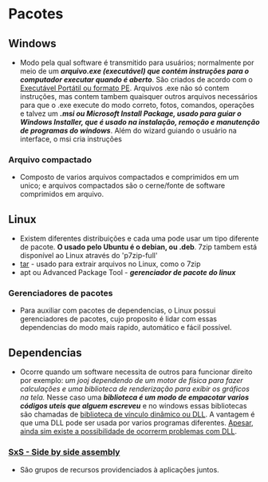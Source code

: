 # Pacotes   

## Windows
- Modo pela qual software é transmitido para usuários; normalmente por meio de um ***arquivo.exe (executável) que contém instruções para o computador executar quando é aberto***. São criados de acordo com o [Executável Portátil ou formato PE](https://en.wikipedia.org/wiki/Portable_Executable). Arquivos .exe não só contem instruções, mas contem tambem quaisquer outros arquivos necessários para que o .exe execute do modo correto, fotos, comandos, operações e talvez um ***.msi ou Microsoft Install Package, usado para guiar o Windows Installer, que é usado na instalação, remoção e manutenção de programas do windows***. Além do wizard guiando o usuário na interface, o msi cria instruções   

### Arquivo compactado
- Composto de varios arquivos compactados e comprimidos em um unico; e arquivos compactados são o cerne/fonte de software comprimidos em arquivo.

## Linux
- Existem diferentes distribuições e cada uma pode usar um tipo diferente de pacote. **O usado pelo Ubuntu é o debian, ou .deb**. 7zip tambem está disponível ao Linux através do 'p7zip-full'
- [tar](http://www.linfo.org/tar.html) - usado para extrair arquivos no Linux, como o 7zip
- apt ou Advanced Package Tool - ***gerenciador de pacote do linux*** 

### Gerenciadores de pacotes
- Para auxiliar com pacotes de dependencias, o Linux possui gerenciadores de pacotes, cujo proposito é lidar com essas dependencias do modo mais rapido, automático e fácil possível.

## Dependencias
- Ocorre quando um software necessita de outros para funcionar direito por exemplo: *um jooj dependendo de um motor de física para fazer calculações e uma biblioteca de renderização para exibir os gráficos na tela.* Nesse caso uma ***biblioteca é um modo de empacotar varios códigos uteis que alguem escreveu*** e no windows essas bibliotecas são chamadas de [biblioteca de vínculo dinâmico ou DLL](https://en.wikipedia.org/wiki/Dynamic-link_library). A vantagem é que uma DLL pode ser usada por varios programas diferentes. [Apesar, ainda sim existe a possibilidade de ocorrerm problemas com DLL](https://en.wikipedia.org/wiki/DLL_Hell).
### [SxS - Side by side assembly](https://learn.microsoft.com/en-us/previous-versions//aa376307(v=vs.85)?redirectedfrom=MSDN)
- São grupos de recursos providenciados à aplicações juntos.